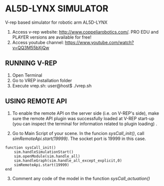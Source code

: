 # AL5D-LYNX SIMULATOR

V-rep based simulator for robotic arm AL5D-LYNX

1. Access v-rep website: http://www.coppeliarobotics.com/. PRO EDU and PLAYER versions are available for free!
2. Access youtube channel: https://www.youtube.com/watch?v=QQ3M55bXjQw

## RUNNING V-REP 
1. Open Terminal
2. Go to VREP installation folder
3. Execute vrep.sh: user@host$ ./vrep.sh

## USING REMOTE API

1. To enable the remote API on the server side (i.e. on V-REP's side), make sure the remote API plugin was successfully loaded at V-REP start-up (you can inspect the terminal for information related to plugin loading) .

2. Go to Main Script of your scene. In the funcion *sysCall_init()*, call *simRemoteApi.start(19999)*. The socket port is 19999 in this case.

```
function sysCall_init()
    sim.handleSimulationStart()
    sim.openModule(sim.handle_all)
    sim.handleGraph(sim.handle_all_except_explicit,0)
    simRemoteApi.start(19999)
end
```
3. Comment any code of the model in the function *sysCall_actuation()*
